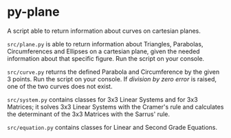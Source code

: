 # py-plane
A script able to return information about curves on cartesian planes.

`src/plane.py` is able to return information about Triangles, Parabolas, Circumferences and Ellipses on a cartesian plane, given the needed information about that specific figure. Run the script on your console.

`src/curve.py` returns the defined Parabola and Circumference by the given 3 points. Run the script on your console. If _division by zero error_ is raised, one of the two curves does not exist.

`src/system.py` contains classes for 3x3 Linear Systems and for 3x3 Matrices; it solves 3x3 Linear Systems with the Cramer's rule and calculates the determinant of the 3x3 Matrices with the Sarrus' rule.

`src/equation.py` contains classes for Linear and Second Grade Equations.
